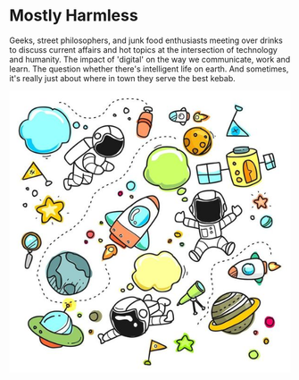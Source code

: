 # Mostly Harmless

Geeks, street philosophers, and junk food enthusiasts meeting over drinks to discuss current affairs and hot topics at the intersection of technology and humanity. The impact of 'digital' on the way we communicate, work and learn. The question whether there's intelligent life on earth. And sometimes, it's really just about where in town they serve the best kebab.

![](https://raw.githubusercontent.com/u1i/sg.mostlyharmless.com/master/m.jpg)

